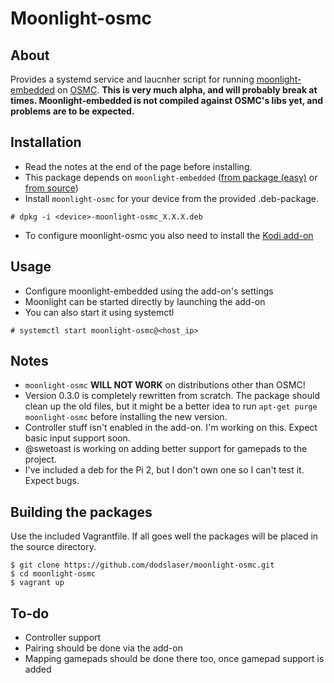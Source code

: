 # Moonlight-osmc
## About
Provides a systemd service and laucnher script for running [moonlight-embedded](https://github.com/irtimmer/moonlight-embedded) on [OSMC](https://osmc.tv/). **This is very much alpha, and will probably break at times. Moonlight-embedded is not compiled against OSMC's libs yet, and problems are to be expected.**

## Installation
- Read the notes at the end of the page before installing.
- This package depends on `moonlight-embedded` ([from package (easy)](https://github.com/irtimmer/moonlight-embedded/wiki/Packages) or [from source](https://github.com/irtimmer/moonlight-embedded/wiki/Compilation))
- Install `moonlight-osmc` for your device from the provided .deb-package.
```
# dpkg -i <device>-moonlight-osmc_X.X.X.deb
```
- To configure moonlight-osmc you also need to install the [Kodi add-on](https://github.com/dodslaser/script.moonlight-osmc)

## Usage
- Configure moonlight-embedded using the add-on's settings
- Moonlight can be started directly by launching the add-on
- You can also start it using systemctl
```
# systemctl start moonlight-osmc@<host_ip>
```

## Notes
- `moonlight-osmc` **WILL NOT WORK** on distributions other than OSMC!
- Version 0.3.0 is completely rewritten from scratch. The package should clean up the old files, but it might be a better idea to run `apt-get purge moonlight-osmc` before installing the new version.
- Controller stuff isn't enabled in the add-on. I'm working on this. Expect basic input support soon.
- @swetoast is working on adding better support for gamepads to the project.
- I've included a deb for the Pi 2, but I don't own one so I can't test it. Expect bugs.

## Building the packages
Use the included Vagrantfile. If all goes well the packages will be placed in the source directory.
```
$ git clone https://github.com/dodslaser/moonlight-osmc.git
$ cd moonlight-osmc
$ vagrant up
```

## To-do
- Controller support
- Pairing should be done via the add-on
- Mapping gamepads should be done there too, once gamepad support is added
